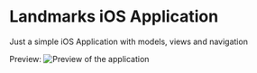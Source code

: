 # Landmarks iOS Application

Just a simple iOS Application with models, views and navigation

Preview:
![Preview of the application](https://len0xx.space/LandmarksPreview.jpg "LandmarksPreview")
